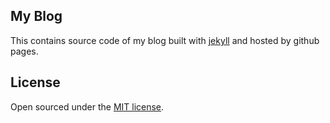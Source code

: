 ## My Blog

This contains source code of my blog built with [jekyll](https://jekyllrb.com/) and hosted by github pages. 

## License

Open sourced under the [MIT license](LICENSE.md).
